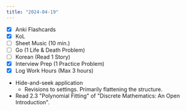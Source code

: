 ```yaml
---
title: "2024-04-19"
---
```


- [x] Anki Flashcards
- [x] KoL
- [ ] Sheet Music (10 min.)
- [ ] Go (1 Life & Death Problem)
- [ ] Korean (Read 1 Story)
- [x] Interview Prep (1 Practice Problem)
- [x] Log Work Hours (Max 3 hours)

* Hide-and-seek application
	* Revisions to settings. Primarily flattening the structure.
* Read 2.3 "Polynomial Fitting" of "Discrete Mathematics: An Open Introduction".